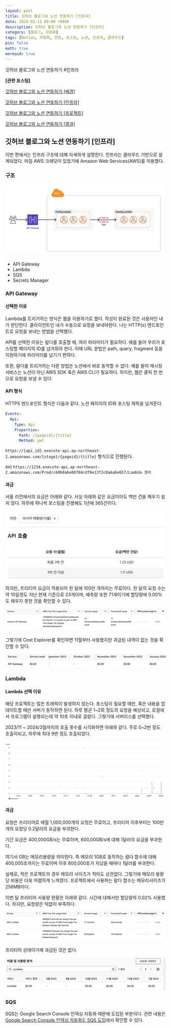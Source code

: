 ```yaml
---
layout: post
title: 깃허브 블로그와 노션 연동하기 [인프라]
date: 2024-03-11 09:00 +0900 
description: 깃허브 블로그와 노션 연동하기 [인프라]
category: [블로그, 자동화] 
tags: [Notion, 자동화, 연동, 포스팅, 노션, 인프라, 클라우드] 
pin: false
math: true
mermaid: true
---
```

깃허브 블로그와 노션 연동하기 #인프라
<!--more-->


**[관련 포스팅]**


[깃허브 블로그와 노션 연동하기 [배경]](https://www.handongbee.com/posts/%EA%B9%83%ED%97%88%EB%B8%8C-%EB%B8%94%EB%A1%9C%EA%B7%B8%EC%99%80-%EB%85%B8%EC%85%98-%EC%97%B0%EB%8F%99%ED%95%98%EA%B8%B0/)


[깃허브 블로그와 노션 연동하기 [인프라]](https://www.handongbee.com/posts/%EA%B9%83%ED%97%88%EB%B8%8C-%EB%B8%94%EB%A1%9C%EA%B7%B8%EC%99%80-%EB%85%B8%EC%85%98-%EC%97%B0%EB%8F%99%ED%95%98%EA%B8%B0-%EC%9D%B8%ED%94%84%EB%9D%BC/)


[깃허브 블로그와 노션 연동하기 [프로젝트]](https://www.handongbee.com/posts/%EA%B9%83%ED%97%88%EB%B8%8C-%EB%B8%94%EB%A1%9C%EA%B7%B8%EC%99%80-%EB%85%B8%EC%85%98-%EC%97%B0%EB%8F%99%ED%95%98%EA%B8%B0-%ED%94%84%EB%A1%9C%EC%A0%9D%ED%8A%B8/)


[깃허브 블로그와 노션 연동하기 [결과]](https://www.handongbee.com/posts/%EA%B9%83%ED%97%88%EB%B8%8C-%EB%B8%94%EB%A1%9C%EA%B7%B8%EC%99%80-%EB%85%B8%EC%85%98-%EC%97%B0%EB%8F%99%ED%95%98%EA%B8%B0-%EA%B2%B0%EA%B3%BC/)


## 깃허브 블로그와 노션 연동하기 [인프라]


이번 편에서는 인프라 구조에 대해 자세하게 설명한다. 인프라는 클라우드 기반으로 설계되었다. 마침 AWS 크레딧이 있었기에 Amazon Web Services(AWS)를 이용했다. 


### 구조


![Untitled.png](/assets/img/post/%EA%B9%83%ED%97%88%EB%B8%8C%20%EB%B8%94%EB%A1%9C%EA%B7%B8%EC%99%80%20%EB%85%B8%EC%85%98%20%EC%97%B0%EB%8F%99%ED%95%98%EA%B8%B0%20[%EC%9D%B8%ED%94%84%EB%9D%BC]/6.png)

- API Gateway
- Lambda
- SQS
- Secrets Manager

### API Gateway


#### 선택한 이유


Lambda를 트리거하는 방식은 웹을 이용하기로 했다. 작성이 완료된 것은 사용자인 내가 판단한다. 클라이언트인 내가 수동으로 요청을 보내야한다. 나는 HTTP(s) 엔드포인트로 요청을 보내는 방법을 선택했다. 


API를 선택한 이유는 람다를 호출할 때, 여러 파라미터가 필요하다. 예를 들어 우리가 포스팅할 페이지의 ID를 넘겨줘야 한다. 이때 URL 문법은 path, query, fragment 등을 지원하기에 파라미터를 넘기기 편하다.


또한, 람다를 트리거하는 다른 방법은 노션에서 바로 동작할 수 없다. 예를 들어 메시징 서비스는 노션이 아닌 AWS SDK 혹은 AWS CLI가 필요하다. 하지만, 웹은 클릭 한 번으로 요청을 보낼 수 있다.


#### API 형식


HTTPS 엔드포인트 형식은 다음과 같다. 노션 페이지의 ID와 포스팅 제목을 넘겨준다.


```yaml
Events:
  Api:
    Type: Api
    Properties:
      Path: /{pageid}/{title}
      Method: get
```


`https://{api_id}.execute-api.ap-northeast-2.amazonaws.com/{stage}/{pageid}/{title}` 형식으로 진행된다.


ex) `https://1234.execute-api.ap-northeast-2.amazonaws.com/Prod/c60b0a6e00784cdf8e13f2c8a6a6e657/Lambda 정리`


#### 과금


서울 리전에서의 요금은 아래와 같다. 사실 아래와 같은 요금이어도 백만 건을 채우기 쉽지 않다. 하루에 하나씩 포스팅을 진행해도 1년에 365건이다.


![Untitled.png](/assets/img/post/%EA%B9%83%ED%97%88%EB%B8%8C%20%EB%B8%94%EB%A1%9C%EA%B7%B8%EC%99%80%20%EB%85%B8%EC%85%98%20%EC%97%B0%EB%8F%99%ED%95%98%EA%B8%B0%20[%EC%9D%B8%ED%94%84%EB%9D%BC]/8.png)


하지만, 프리티어 요금이 적용되어 한 달에 100만 개까지는 무료이다. 한 달의 요청 수는 약 10일정도 지난 현재 기준으로 23개이며, 예측량 또한 71개이기에 할당량에 0.00%도 채우지 못한 것을 확인할 수 있다. 


![Untitled.png](/assets/img/post/%EA%B9%83%ED%97%88%EB%B8%8C%20%EB%B8%94%EB%A1%9C%EA%B7%B8%EC%99%80%20%EB%85%B8%EC%85%98%20%EC%97%B0%EB%8F%99%ED%95%98%EA%B8%B0%20[%EC%9D%B8%ED%94%84%EB%9D%BC]/9.png)


그렇기에 Cost Explorer를 확인하면 11월부터 사용했지만 과금된 내역이 없는 것을 확인할 수 있다.


![Untitled.png](/assets/img/post/%EA%B9%83%ED%97%88%EB%B8%8C%20%EB%B8%94%EB%A1%9C%EA%B7%B8%EC%99%80%20%EB%85%B8%EC%85%98%20%EC%97%B0%EB%8F%99%ED%95%98%EA%B8%B0%20[%EC%9D%B8%ED%94%84%EB%9D%BC]/10.png)


### Lambda


#### Lambda 선택 이유


해당 프로젝트는 많은 트래픽이 발생하지 않는다. 포스팅이 필요할 때만, 혹은 내용을 업데이트할 때만 서버가 동작하면 된다. 하루 평균 1~2회 정도의 요청을 예상되고, 로컬에서 프로그램이 실행되는데 약 10초 이내로 걸렸다. 그렇기에 서버리스를 선택했다. 


2023/11 ~ 2024/3월까지의 호출 횟수를 시각화하면 아래와 같다. 주로 0~2번 정도 호출이되고, 하루에 최대 9번 정도 호출되었다. 


![Untitled.png](/assets/img/post/%EA%B9%83%ED%97%88%EB%B8%8C%20%EB%B8%94%EB%A1%9C%EA%B7%B8%EC%99%80%20%EB%85%B8%EC%85%98%20%EC%97%B0%EB%8F%99%ED%95%98%EA%B8%B0%20[%EC%9D%B8%ED%94%84%EB%9D%BC]/11.png)


#### 과금


요청은 프리티어로 매월 1,000,000개의 요청은 무료이고, 프리티어 이후부터는 100만 개의 요청당 0.2달러의 요금을 부과한다. 


기간 요금은 400,000GB/s는 무료이며, 600,00GB/s에 대해 1달러의 요금을 부과한다. 


여기서 GB는 메모리용량을 의미한다. 즉 메모리 1GB로 동작하는 람다 함수에 대해 400,000초까지는 무료이며 이후 600,000초가 지났을 때마다 1달러를 부과한다. 


실제로, 작은 프로젝트의 경우 메모리 사이즈가 작아도 상관없다. 그렇기에 메모리 용량 당 비용은 더욱 저렴하게 느껴졌다. 프로젝트에서 사용하는 람다 함수는 메모리사이즈가 256MB이다.


이번 달 프리티어 사용량 현황은 아래와 같다. 시간에 대해서만 할당량의 0.02% 사용했다. 하지만, 요청량은 턱없이 부족하다.


![Untitled.png](/assets/img/post/%EA%B9%83%ED%97%88%EB%B8%8C%20%EB%B8%94%EB%A1%9C%EA%B7%B8%EC%99%80%20%EB%85%B8%EC%85%98%20%EC%97%B0%EB%8F%99%ED%95%98%EA%B8%B0%20[%EC%9D%B8%ED%94%84%EB%9D%BC]/12.png)


프리티어 상태이기에 과금된 것은 없다.


![Untitled.png](/assets/img/post/%EA%B9%83%ED%97%88%EB%B8%8C%20%EB%B8%94%EB%A1%9C%EA%B7%B8%EC%99%80%20%EB%85%B8%EC%85%98%20%EC%97%B0%EB%8F%99%ED%95%98%EA%B8%B0%20[%EC%9D%B8%ED%94%84%EB%9D%BC]/13.png)


### SQS


SQS는 Google Search Console 인덱싱 자동화 때문에 도입된 부분이다. 관련 내용은 [Google Search Console 인덱싱 자동화3, SQS 도입](https://www.handongbee.com/posts/Search-Console-%EC%9D%B8%EB%8D%B1%EC%8B%B1%EC%9E%90%EB%8F%99%ED%99%943/)에서 확인할 수 있다.

